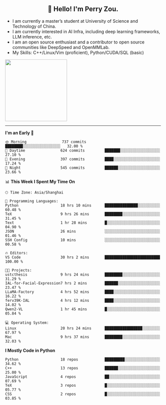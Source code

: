 <h2 align="center">👋 Hello! I'm Perry Zou.</h2>

- I am currently a master’s student at University of Science and Technology of China.
- I am currently interested in AI Infra, including deep learning frameworks, LLM inference, etc.
- I am an open source enthusiast and a contributor to open source communities like DeepSpeed and OpenMMLab.
- My Skills: C++/Linux/Vim (proficient), Python/CUDA/SQL (basic)

<img height=200 align="center" src="https://github-readme-stats.vercel.app/api?username=zonepg" />

-------

<!--START_SECTION:waka-->
**I'm an Early 🐤** 

```text
🌞 Morning                737 commits         ████████░░░░░░░░░░░░░░░░░   32.00 % 
🌆 Daytime                624 commits         ███████░░░░░░░░░░░░░░░░░░   27.10 % 
🌃 Evening                397 commits         ████░░░░░░░░░░░░░░░░░░░░░   17.24 % 
🌙 Night                  545 commits         ██████░░░░░░░░░░░░░░░░░░░   23.66 % 
```


📊 **This Week I Spent My Time On** 

```text
🕑︎ Time Zone: Asia/Shanghai

💬 Programming Languages: 
Python                   18 hrs 10 mins      ███████████████░░░░░░░░░░   60.48 % 
TeX                      9 hrs 26 mins       ████████░░░░░░░░░░░░░░░░░   31.45 % 
Text                     1 hr 28 mins        █░░░░░░░░░░░░░░░░░░░░░░░░   04.90 % 
JSON                     26 mins             ░░░░░░░░░░░░░░░░░░░░░░░░░   01.46 % 
SSH Config               10 mins             ░░░░░░░░░░░░░░░░░░░░░░░░░   00.58 % 

🔥 Editors: 
VS Code                  30 hrs 2 mins       █████████████████████████   100.00 % 

🐱‍💻 Projects: 
ustcthesis               9 hrs 24 mins       ████████░░░░░░░░░░░░░░░░░   31.29 % 
IAL-for-Facial-Expression7 hrs 2 mins        ██████░░░░░░░░░░░░░░░░░░░   23.47 % 
LLaMA-Factory            4 hrs 52 mins       ████░░░░░░░░░░░░░░░░░░░░░   16.22 % 
ferv39K-IAL              4 hrs 12 mins       ████░░░░░░░░░░░░░░░░░░░░░   14.02 % 
Qwen2-VL                 1 hr 45 mins        █░░░░░░░░░░░░░░░░░░░░░░░░   05.84 % 

💻 Operating System: 
Linux                    20 hrs 24 mins      █████████████████░░░░░░░░   67.97 % 
Mac                      9 hrs 37 mins       ████████░░░░░░░░░░░░░░░░░   32.03 % 
```

**I Mostly Code in Python** 

```text
Python                   18 repos            █████████░░░░░░░░░░░░░░░░   34.62 % 
C++                      13 repos            ██████░░░░░░░░░░░░░░░░░░░   25.00 % 
JavaScript               4 repos             ██░░░░░░░░░░░░░░░░░░░░░░░   07.69 % 
TeX                      3 repos             █░░░░░░░░░░░░░░░░░░░░░░░░   05.77 % 
CSS                      2 repos             █░░░░░░░░░░░░░░░░░░░░░░░░   03.85 % 
```




<!--END_SECTION:waka-->
